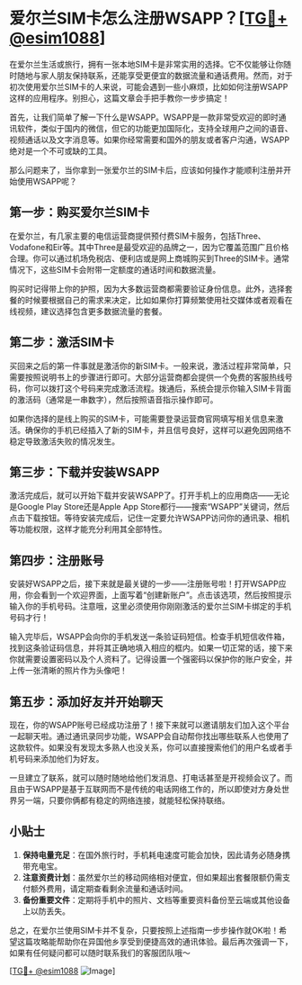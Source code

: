 # 爱尔兰SIM卡怎么注册WSAPP？[[TG💪+ @esim1088](https://t.me/s/esim1088)]

在爱尔兰生活或旅行，拥有一张本地SIM卡是非常实用的选择。它不仅能够让你随时随地与家人朋友保持联系，还能享受更便宜的数据流量和通话费用。然而，对于初次使用爱尔兰SIM卡的人来说，可能会遇到一些小麻烦，比如如何注册WSAPP这样的应用程序。别担心，这篇文章会手把手教你一步步搞定！

首先，让我们简单了解一下什么是WSAPP。WSAPP是一款非常受欢迎的即时通讯软件，类似于国内的微信，但它的功能更加国际化，支持全球用户之间的语音、视频通话以及文字消息等。如果你经常需要和国外的朋友或者客户沟通，WSAPP绝对是一个不可或缺的工具。

那么问题来了，当你拿到一张爱尔兰的SIM卡后，应该如何操作才能顺利注册并开始使用WSAPP呢？

## 第一步：购买爱尔兰SIM卡

在爱尔兰，有几家主要的电信运营商提供预付费SIM卡服务，包括Three、Vodafone和Eir等。其中Three是最受欢迎的品牌之一，因为它覆盖范围广且价格合理。你可以通过机场免税店、便利店或是网上商城购买到Three的SIM卡。通常情况下，这些SIM卡会附带一定额度的通话时间和数据流量。

购买时记得带上你的护照，因为大多数运营商都需要验证身份信息。此外，选择套餐的时候要根据自己的需求来决定，比如如果你打算频繁使用社交媒体或者观看在线视频，建议选择包含更多数据流量的套餐。

## 第二步：激活SIM卡

买回来之后的第一件事就是激活你的新SIM卡。一般来说，激活过程非常简单，只需要按照说明书上的步骤进行即可。大部分运营商都会提供一个免费的客服热线号码，你可以拨打这个号码来完成激活流程。拨通后，系统会提示你输入SIM卡背面的激活码（通常是一串数字），然后按照语音指示操作即可。

如果你选择的是线上购买的SIM卡，可能需要登录运营商官网填写相关信息来激活。确保你的手机已经插入了新的SIM卡，并且信号良好，这样可以避免因网络不稳定导致激活失败的情况发生。

## 第三步：下载并安装WSAPP

激活完成后，就可以开始下载并安装WSAPP了。打开手机上的应用商店——无论是Google Play Store还是Apple App Store都行——搜索“WSAPP”关键词，然后点击下载按钮。等待安装完成后，记住一定要允许WSAPP访问你的通讯录、相机等功能权限，这样才能充分利用其全部特性。

## 第四步：注册账号

安装好WSAPP之后，接下来就是最关键的一步——注册账号啦！打开WSAPP应用，你会看到一个欢迎界面，上面写着“创建新账户”。点击该选项，然后按照提示输入你的手机号码。注意哦，这里必须使用你刚刚激活的爱尔兰SIM卡绑定的手机号码才行！

输入完毕后，WSAPP会向你的手机发送一条验证码短信。检查手机短信收件箱，找到这条验证码信息，并将其正确地填入相应的框内。如果一切正常的话，接下来你就需要设置密码以及个人资料了。记得设置一个强密码以保护你的账户安全，并上传一张清晰的照片作为头像吧！

## 第五步：添加好友并开始聊天

现在，你的WSAPP账号已经成功注册了！接下来就可以邀请朋友们加入这个平台一起聊天啦。通过通讯录同步功能，WSAPP会自动帮你找出哪些联系人也使用了这款软件。如果没有发现太多熟人也没关系，你可以直接搜索他们的用户名或者手机号码来添加他们为好友。

一旦建立了联系，就可以随时随地给他们发消息、打电话甚至是开视频会议了。而且由于WSAPP是基于互联网而不是传统的电话网络工作的，所以即使对方身处世界另一端，只要你俩都有稳定的网络连接，就能轻松保持联络。

## 小贴士

1. **保持电量充足**：在国外旅行时，手机耗电速度可能会加快，因此请务必随身携带充电宝。
2. **注意资费计划**：虽然爱尔兰的移动网络相对便宜，但如果超出套餐限额仍需支付额外费用，请定期查看剩余流量和通话时间。
3. **备份重要文件**：定期将手机中的照片、文档等重要资料备份至云端或其他设备上以防丢失。

总之，在爱尔兰使用SIM卡并不复杂，只要按照上述指南一步步操作就OK啦！希望这篇攻略能帮助你在异国他乡享受到便捷高效的通讯体验。最后再次强调一下，如果有任何疑问都可以随时联系我们的客服团队哦～

[[TG💪+ @esim1088](https://t.me/s/esim1088) ![Image](https://i.postimg.cc/4NQfJmqS/Snipaste-2025-05-13-00-14-12.png)]